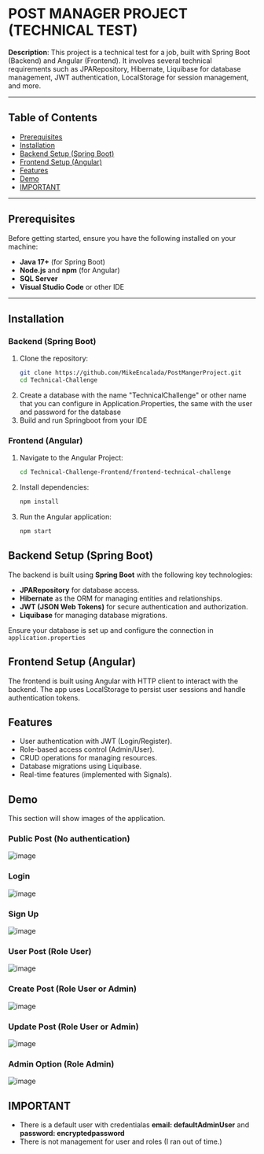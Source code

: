 # POST MANAGER PROJECT (TECHNICAL TEST)

**Description**: This project is a technical test for a job, built with Spring Boot (Backend) and Angular (Frontend). It involves several technical requirements such as JPARepository, Hibernate, Liquibase for database management, JWT authentication, LocalStorage for session management, and more.

---

## Table of Contents
- [Prerequisites](#prerequisites)
- [Installation](#installation)
- [Backend Setup (Spring Boot)](#backend-setup-spring-boot)
- [Frontend Setup (Angular)](#frontend-setup-angular)
- [Features](#features)
- [Demo](#demo)
- [IMPORTANT](#important)

---

## Prerequisites
Before getting started, ensure you have the following installed on your machine:
- **Java 17+** (for Spring Boot)
- **Node.js** and **npm** (for Angular)
- **SQL Server** 
- **Visual Studio Code** or other IDE 

---

## Installation

### Backend (Spring Boot)
1. Clone the repository:
   ```bash
   git clone https://github.com/MikeEncalada/PostMangerProject.git
   cd Technical-Challenge
   ```
2. Create a database with the name "TechnicalChallenge" or other name that you can configure in Application.Properties, the same with the user and password for the database
4. Build and run Springboot from your IDE
   
### Frontend (Angular)
1. Navigate to the Angular Project:
   ```bash
   cd Technical-Challenge-Frontend/frontend-technical-challenge
   ```
2. Install dependencies:
   ```bash
   npm install
   ```
3. Run the Angular application:
   ```bash
   npm start
   ```

## Backend Setup (Spring Boot)

The backend is built using **Spring Boot** with the following key technologies:

- **JPARepository** for database access.
- **Hibernate** as the ORM for managing entities and relationships.
- **JWT (JSON Web Tokens)** for secure authentication and authorization.
- **Liquibase** for managing database migrations.

Ensure your database is set up and configure the connection in `application.properties`

## Frontend Setup (Angular)

The frontend is built using Angular with HTTP client to interact with the backend. The app uses LocalStorage to persist user sessions and handle authentication tokens.

## Features

- User authentication with JWT (Login/Register).
- Role-based access control (Admin/User).
- CRUD operations for managing resources.
- Database migrations using Liquibase.
- Real-time features (implemented with Signals).

## Demo

This section will show images of the application.

### Public Post (No authentication)

![image](./sources/PublicPost.png)

### Login

![image](./sources/login.png)

### Sign Up

![image](./sources/SignUp.png)

### User Post (Role User)

![image](./sources/UserPost.png)

### Create Post (Role User or Admin)

![image](./sources/Createpost.png)

### Update Post (Role User or Admin)

![image](./sources/UpdatePost.png)
### Admin Option (Role Admin)

![image](./sources/AdminOptions.png)



## IMPORTANT 

- There is a default user with credentialas **email: defaultAdminUser** and **password: encryptedpassword**
- There is not management for user and roles (I ran out of time.)




   

